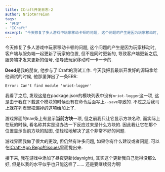 ```yaml
---
title: ICraft开发日志-2
author: NriotHrreion
tags:
- "开发"
- "ICraft"
excerpt: "今天修复了多人游戏中玩家移动卡顿的问题, 这个问题的产生是因为玩家移动时, 客户端与服务端一起更新了玩家的位置, 但不是同时更新的, 导致客户端更新之后, 服务端才发来更新的信号, 便导致玩家移动时一卡一卡的."
---
```


今天修复了多人游戏中玩家移动卡顿的问题, 这个问题的产生是因为玩家移动时, 客户端与服务端一起更新了玩家的位置, 但不是同时更新的, 导致客户端更新之后, 服务端才发来更新的信号, 便导致玩家移动时一卡一卡的.

**Deed**是我的朋友, 他参与了ICraft的测试工作. 今天我把我最新开发好的源码拿给他调试的时候, 他那里弹出了一条ERR:

`Error: Can't find module 'nriot-logger'`

我看了之后, 发现这是在package.json的模块列表中没有`nriot-logger`这一项, 这是由于我在下载这个模块的时候没有在命令后面写上`--save`导致的. 不过之后我马上就在列表里把漏掉的这项给加上了.

游戏界面的nav条上有显示**当前方块**一项, 但之前我只让它显示方块名称, 而实际上在玩的时候, 看名称其实是没办法一下反应过来是什么方块的. 因此我让它在那个位置显示当前方块的贴图, 便轻松地解决了这个非常不好的问题.

游戏界面我做了很大的更改, 但仍然有许多问题, 如果你有什么建议或者问题, 可以在[ICraft-App Repo的issues](https://github.com/NriotHrreion/ICraft-App/issues)里面提出来.

接下来, 我在游戏中添加了昼夜更新(daynight), 其实这个更新我自己觉得没那么好, 但是以我的水平似乎也只能这样了...... 还是要继续努力啊!
